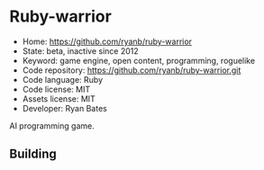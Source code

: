 # Ruby-warrior

- Home: https://github.com/ryanb/ruby-warrior
- State: beta, inactive since 2012
- Keyword: game engine, open content, programming, roguelike
- Code repository: https://github.com/ryanb/ruby-warrior.git
- Code language: Ruby
- Code license: MIT
- Assets license: MIT
- Developer: Ryan Bates

AI programming game.

## Building
